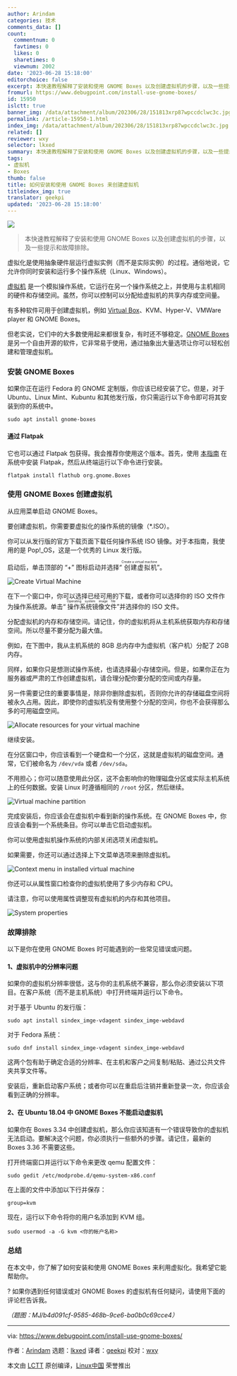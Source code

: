 ```yaml
---
author: Arindam
categories: 技术
comments_data: []
count:
  commentnum: 0
  favtimes: 0
  likes: 0
  sharetimes: 0
  viewnum: 2002
date: '2023-06-28 15:18:00'
editorchoice: false
excerpt: 本快速教程解释了安装和使用 GNOME Boxes 以及创建虚拟机的步骤，以及一些提示和故障排除。
fromurl: https://www.debugpoint.com/install-use-gnome-boxes/
id: 15950
islctt: true
banner_img: /data/attachment/album/202306/28/151813xrp87wpccdclwc3c.jpg
permalink: /article-15950-1.html
index_img: /data/attachment/album/202306/28/151813xrp87wpccdclwc3c.jpg.thumb.jpg
related: []
reviewer: wxy
selector: lkxed
summary: 本快速教程解释了安装和使用 GNOME Boxes 以及创建虚拟机的步骤，以及一些提示和故障排除。
tags:
- 虚拟机
- Boxes
thumb: false
title: 如何安装和使用 GNOME Boxes 来创建虚拟机
titleindex_img: true
translator: geekpi
updated: '2023-06-28 15:18:00'
---
```


![](/data/attachment/album/202306/28/151813xrp87wpccdclwc3c.jpg)



> 
> 本快速教程解释了安装和使用 GNOME Boxes 以及创建虚拟机的步骤，以及一些提示和故障排除。
> 
> 
> 


虚拟化是使用抽象硬件层运行虚拟实例（而不是实际实例）的过程。通俗地说，它允许你同时安装和运行多个操作系统（Linux、Windows）。


[虚拟机](https://www.redhat.com/en/toindex_imgs/virtualization/what-is-a-virtual-machine) 是一个模拟操作系统，它运行在另一个操作系统之上，并使用与主机相同的硬件和存储空间。虽然，你可以控制可以分配给虚拟机的共享内存或空间量。


有多种软件可用于创建虚拟机，例如 [Virtual Box](https://www.debugpoint.com/tag/virtualbox/)、KVM、Hyper-V、VMWare player 和 GNOME Boxes。


但老实说，它们中的大多数使用起来都很复杂，有时还不够稳定。[GNOME Boxes](https://wiki.gnome.org/Apps/Boxes) 是另一个自由开源的软件，它非常易于使用，通过抽象出大量选项让你可以轻松创建和管理虚拟机。


### 安装 GNOME Boxes


如果你正在运行 Fedora 的 GNOME 定制版，你应该已经安装了它。但是，对于 Ubuntu、Linux Mint、Kubuntu 和其他发行版，你只需运行以下命令即可将其安装到你的系统中。



```
sudo apt install gnome-boxes

```

#### 通过 Flatpak


它也可以通过 Flatpak 包获得。我会推荐你使用这个版本。首先，使用 [本指南](https://www.debugpoint.com/how-to-install-flatpak-apps-ubuntu-linux/) 在系统中安装 Flatpak，然后从终端运行以下命令进行安装。



```
flatpak install flathub org.gnome.Boxes

```

### 使用 GNOME Boxes 创建虚拟机


从应用菜单启动 GNOME Boxes。


要创建虚拟机，你需要要虚拟化的操作系统的镜像（\*.ISO）。


你可以从发行版的官方下载页面下载任何操作系统 ISO 镜像。对于本指南，我使用的是 Pop!\_OS，这是一个优秀的 Linux 发行版。


启动后，单击顶部的 “+” 图标启动并选择“<ruby> 创建虚拟机 <rt>  Create a virtual machine </rt></ruby>”。


![Create Virtual Machine](/data/attachment/album/202306/28/151937rgzvcedf2fsc1acp.png)


在下一个窗口中，你可以选择已经可用的下载，或者你可以选择你的 ISO 文件作为操作系统源。单击“<ruby> 操作系统镜像文件 <rt>  Operating system image file </rt></ruby>”并选择你的 ISO 文件。


分配虚拟机的内存和存储空间。请记住，你的虚拟机将从主机系统获取内存和存储空间。所以尽量不要分配为最大值。


例如，在下图中，我从主机系统的 8GB 总内存中为虚拟机（客户机）分配了 2GB 内存。


同样，如果你只是想测试操作系统，也请选择最小存储空间。但是，如果你正在为服务器或严肃的工作创建虚拟机，请合理分配你要分配的空间或内存量。


另一件需要记住的重要事情是，除非你删除虚拟机，否则你允许的存储磁盘空间将被永久占用。因此，即使你的虚拟机没有使用整个分配的空间，你也不会获得那么多的可用磁盘空间。


![Allocate resources for your virtual machine](/data/attachment/album/202306/28/151943maocrt20yzi7v0rn.jpg)


继续安装。


在分区窗口中，你应该看到一个硬盘和一个分区，这就是虚拟机的磁盘空间。通常，它们被命名为 `/dev/vda` 或者 `/dev/sda`。


不用担心；你可以随意使用此分区，这不会影响你的物理磁盘分区或实际主机系统上的任何数据。安装 Linux 时遵循相同的 `/root` 分区，然后继续。


![Virtual machine partition](/data/attachment/album/202306/28/151951ykadonxnf3dukxoq.jpg)


完成安装后，你应该会在虚拟机中看到新的操作系统。在 GNOME Boxes 中，你应该会看到一个系统条目。你可以单击它启动虚拟机。


你可以使用虚拟机操作系统的内部关闭选项关闭虚拟机。


如果需要，你还可以通过选择上下文菜单选项来删除虚拟机。


![Context menu in installed virtual machine](/data/attachment/album/202306/28/151957vpozz599iok96v66.png)


你还可以从属性窗口检查你的虚拟机使用了多少内存和 CPU。


请注意，你可以使用属性调整现有虚拟机的内存和其他项目。


![System properties](/data/attachment/album/202306/28/152005q1ukktammhzofz6h.jpg)


### 故障排除


以下是你在使用 GNOME Boxes 时可能遇到的一些常见错误或问题。


#### 1、虚拟机中的分辨率问题


如果你的虚拟机分辨率很低，这与你的主机系统不兼容，那么你必须安装以下项目。在客户系统（而不是主机系统）中打开终端并运行以下命令。


对于基于 Ubuntu 的发行版：



```
sudo apt install sindex_imge-vdagent sindex_imge-webdavd

```

对于 Fedora 系统：



```
sudo dnf install sindex_imge-vdagent sindex_imge-webdavd

```

这两个包有助于确定合适的分辨率、在主机和客户之间复制/粘贴、通过公共文件夹共享文件等。


安装后，重新启动客户系统；或者你可以在重启后注销并重新登录一次，你应该会看到正确的分辨率。


#### 2、在 Ubuntu 18.04 中 GNOME Boxes 不能启动虚拟机


如果你在 Boxes 3.34 中创建虚拟机，那么你应该知道有一个错误导致你的虚拟机无法启动。要解决这个问题，你必须执行一些额外的步骤。请记住，最新的 Boxes 3.36 不需要这些。


打开终端窗口并运行以下命令来更改 qemu 配置文件：



```
sudo gedit /etc/modprobe.d/qemu-system-x86.conf

```

在上面的文件中添加以下行并保存：



```
group=kvm

```

现在，运行以下命令将你的用户名添加到 KVM 组。



```
sudo usermod -a -G kvm <你的帐户名称>

```

### 总结


在本文中，你了解了如何安装和使用 GNOME Boxes 来利用虚拟化。我希望它能帮助你。


?️ 如果你遇到任何错误或对 GNOME Boxes 的虚拟机有任何疑问，请使用下面的评论栏告诉我。


*（题图：MJ/b4d091cf-9585-468b-9ce6-ba0b0c69cce4）*




---


via: <https://www.debugpoint.com/install-use-gnome-boxes/>


作者：[Arindam](https://www.debugpoint.com/author/admin1/) 选题：[lkxed](https://github.com/lkxed) 译者：[geekpi](https://github.com/geekpi) 校对：[wxy](https://github.com/wxy)


本文由 [LCTT](https://github.com/LCTT/TranslateProject) 原创编译，[Linux中国](https://linux.cn/) 荣誉推出